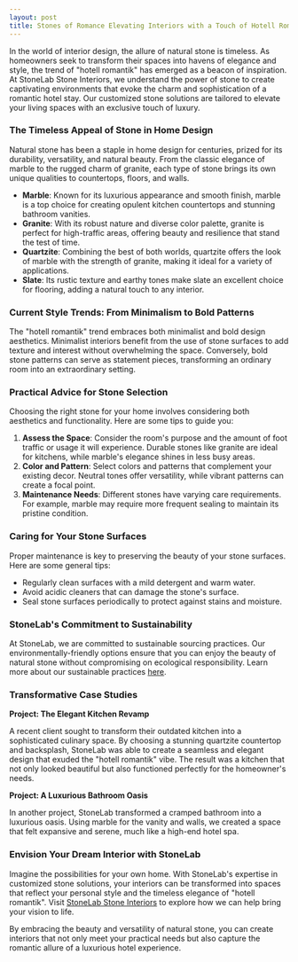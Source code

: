```yaml
---
layout: post
title: Stones of Romance Elevating Interiors with a Touch of Hotell Romantik
---
```



In the world of interior design, the allure of natural stone is timeless. As homeowners seek to transform their spaces into havens of elegance and style, the trend of "hotell romantik" has emerged as a beacon of inspiration. At StoneLab Stone Interiors, we understand the power of stone to create captivating environments that evoke the charm and sophistication of a romantic hotel stay. Our customized stone solutions are tailored to elevate your living spaces with an exclusive touch of luxury.

### The Timeless Appeal of Stone in Home Design

Natural stone has been a staple in home design for centuries, prized for its durability, versatility, and natural beauty. From the classic elegance of marble to the rugged charm of granite, each type of stone brings its own unique qualities to countertops, floors, and walls.

- **Marble**: Known for its luxurious appearance and smooth finish, marble is a top choice for creating opulent kitchen countertops and stunning bathroom vanities.
- **Granite**: With its robust nature and diverse color palette, granite is perfect for high-traffic areas, offering beauty and resilience that stand the test of time.
- **Quartzite**: Combining the best of both worlds, quartzite offers the look of marble with the strength of granite, making it ideal for a variety of applications.
- **Slate**: Its rustic texture and earthy tones make slate an excellent choice for flooring, adding a natural touch to any interior.

### Current Style Trends: From Minimalism to Bold Patterns

The "hotell romantik" trend embraces both minimalist and bold design aesthetics. Minimalist interiors benefit from the use of stone surfaces to add texture and interest without overwhelming the space. Conversely, bold stone patterns can serve as statement pieces, transforming an ordinary room into an extraordinary setting.

### Practical Advice for Stone Selection

Choosing the right stone for your home involves considering both aesthetics and functionality. Here are some tips to guide you:

1. **Assess the Space**: Consider the room's purpose and the amount of foot traffic or usage it will experience. Durable stones like granite are ideal for kitchens, while marble's elegance shines in less busy areas.
2. **Color and Pattern**: Select colors and patterns that complement your existing decor. Neutral tones offer versatility, while vibrant patterns can create a focal point.
3. **Maintenance Needs**: Different stones have varying care requirements. For example, marble may require more frequent sealing to maintain its pristine condition.

### Caring for Your Stone Surfaces

Proper maintenance is key to preserving the beauty of your stone surfaces. Here are some general tips:

- Regularly clean surfaces with a mild detergent and warm water.
- Avoid acidic cleaners that can damage the stone's surface.
- Seal stone surfaces periodically to protect against stains and moisture.

### StoneLab's Commitment to Sustainability

At StoneLab, we are committed to sustainable sourcing practices. Our environmentally-friendly options ensure that you can enjoy the beauty of natural stone without compromising on ecological responsibility. Learn more about our sustainable practices [here](https://stonelab.se).

### Transformative Case Studies

**Project: The Elegant Kitchen Revamp**

A recent client sought to transform their outdated kitchen into a sophisticated culinary space. By choosing a stunning quartzite countertop and backsplash, StoneLab was able to create a seamless and elegant design that exuded the "hotell romantik" vibe. The result was a kitchen that not only looked beautiful but also functioned perfectly for the homeowner's needs.

**Project: A Luxurious Bathroom Oasis**

In another project, StoneLab transformed a cramped bathroom into a luxurious oasis. Using marble for the vanity and walls, we created a space that felt expansive and serene, much like a high-end hotel spa.

### Envision Your Dream Interior with StoneLab

Imagine the possibilities for your own home. With StoneLab's expertise in customized stone solutions, your interiors can be transformed into spaces that reflect your personal style and the timeless elegance of "hotell romantik". Visit [StoneLab Stone Interiors](https://stonelab.se) to explore how we can help bring your vision to life.

By embracing the beauty and versatility of natural stone, you can create interiors that not only meet your practical needs but also capture the romantic allure of a luxurious hotel experience.